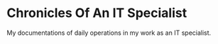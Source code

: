 Chronicles Of An IT Specialist
==============================

My documentations of daily operations in my work as an IT specialist.

